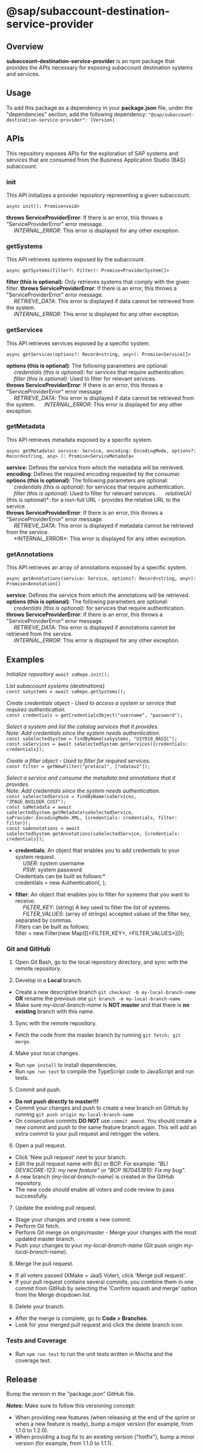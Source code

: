 # @sap/subaccount-destination-service-provider

## Overview

**subaccount-destination-service-provider** is an npm package that provides the APIs necessary for exposing subaccount destination systems and services.

## Usage

To add this package as a dependency in your **package.json** file, under the "dependencies" section, add the following dependency: `"@sap/subaccount-destination-service-provider": [Version]`

## APIs

This repository exposes APIs for the exploration of SAP systems and services that are consumed from the Business Application Studio (BAS) subaccount.

### init

This API initializes a provider repository representing a given subaccount.

`async init(): Promise<void>`

**throws ServiceProviderError**: If there is an error, this throws a "ServiceProviderError" error message.  
&nbsp;&nbsp;&nbsp;&nbsp; _INTERNAL_ERROR_: This error is displayed for any other exception.

### getSystems

This API retrieves systems exposed by the subaccount.

`async getSystems(filter?: Filter): Promise<ProviderSystem[]>`

**filter (this is optional)**: Only retrieves systems that comply with the given filter.
**throws ServiceProviderError**: If there is an error, this throws a "ServiceProviderError" error message.  
&nbsp;&nbsp;&nbsp;&nbsp; _RETRIEVE_DATA_: This error is displayed if data cannot be retrieved from the system.  
&nbsp;&nbsp;&nbsp;&nbsp; _INTERNAL_ERROR_: This error is displayed for any other exception.

### getServices

This API retrieves services exposed by a specific system.

`async getServices(options?: Record<string, any>): Promise<Service[]>`

**options (this is optional)**: The following parameters are optional:  
&nbsp;&nbsp;&nbsp;&nbsp; _credentials (this is optional)_: for services that require authentication.  
&nbsp;&nbsp;&nbsp;&nbsp; _filter (this is optional)_: Used to filter for relevant services.  
**throws ServiceProviderError**: If there is an error, this throws a "ServiceProviderError" error message.  
&nbsp;&nbsp;&nbsp;&nbsp; _RETRIEVE_DATA_: This error is displayed if data cannot be retrieved from the system.
&nbsp;&nbsp;&nbsp;&nbsp; _INTERNAL_ERROR_: This error is displayed for any other exception.

### getMetadata

This API retrieves metadata exposed by a specific system.

`async getMetadata( service: Service, encoding: EncodingMode, options?: Record<string, any> ): Promise<ServiceMetadata>`

**service**: Defines the service from which the metadata will be retrieved.  
**encoding**: Defines the required encoding requested by the consumer.  
**options (this is optional)**: The following parameters are optional:  
&nbsp;&nbsp;&nbsp;&nbsp; _credentials (this is optional)_: for services that require authentication.  
&nbsp;&nbsp;&nbsp;&nbsp; _filter (this is optional)_: Used to filter for relevant services.
&nbsp;&nbsp;&nbsp;&nbsp; _relativeUrl_ (this is optional)*: for a non-full URL - provides the relative URL to the service.  
**throws ServiceProviderError**: If there is an error, this throws a "ServiceProviderError" error message.  
&nbsp;&nbsp;&nbsp;&nbsp; *RETRIEVE_DATA*: This error is displayed if metadata cannot be retrieved from the service.  
&nbsp;&nbsp;&nbsp;&nbsp; *INTERNAL_ERROR\*: This error is displayed for any other exception.

### getAnnotations

This API retrieves an array of annotations exposed by a specific system.

`async getAnnotations(service: Service, options?: Record<string, any>): Promise<Annotation[]`

**service**: Defines the service from which the annotations will be retrieved.  
**options (this is optional)**: The following parameters are optional:  
&nbsp;&nbsp;&nbsp;&nbsp; _credentials (this is optional)_: for services that require authentication.  
**throws ServiceProviderError**: If there is an error, this throws a "ServiceProviderError" error message.  
&nbsp;&nbsp;&nbsp;&nbsp; _RETRIEVE_DATA_: This error is displayed if annotations cannot be retrieved from the service.  
&nbsp;&nbsp;&nbsp;&nbsp; _INTERNAL_ERROR_: This error is displayed for any other exception.

## Examples

_Initialize repository_
`await saRepo.init();`

_List subaccount systems (destinations)_  
`const saSystems = await saRepo.getSystems();`

_Create credentials object - Used to access a system or service that requires authentication._  
`const credentials = getCredentialsObject("username", "password");`

_Select a system and list the catalog services that it provides._  
_Note: Add credentials since the system needs authentication._  
`const saSelectedSystem = findByName(saSystems, "U1Y010_BASIC");`  
`const saServices = await saSelectedSystem.getServices({credentials: credentials});`

_Create a filter object - Used to filter for required services._  
`const filter = getNewFilter("protocol", ["odatav2"]);`

_Select a service and consume the metadata and annotations that it provides._  
_Note: Add credentials since the system needs authentication._  
`const saSelectedService = findByName(saServices, "ZPAGE_BUILDER_CUST");`  
`const saMetadata = await saSelectedSystem.getMetadata(saSelectedService, saProvider.EncodingMode.XML, {credentials: credentials, filter: filter});`  
`const saAnnotations = await saSelectedSystem.getAnnotations(saSelectedService, {credentials: credentials});`

- **credentials**: An object that enables you to add credentials to your system request.  
   &nbsp;&nbsp;&nbsp;&nbsp; _USER_: system username  
   &nbsp;&nbsp;&nbsp;&nbsp; _PSW_: system password  
   Credentials can be built as follows:\*  
   credentials = new Authentication(<USR>, <PSW>);

- **filter**: An object that enables you to filter for systems that you want to receive.  
   &nbsp;&nbsp;&nbsp;&nbsp; _FILTER_KEY_: (string) A key used to filter the list of systems.  
   &nbsp;&nbsp;&nbsp;&nbsp; _FILTER_VALUES_: (array of strings) accepted values of the filter key, separated by commas.  
   Filters can be built as follows:  
   filter = new Filter(new Map([[<FILTER_KEY>, <FILTER_VALUES>]]));

### Git and GitHub

1. Open Git Bash, go to the local repository directory, and sync with the remote repository.

2. Develop in a **Local** branch.

- Create a new descriptive branch `git checkout -b my-local-branch-name` <br>**OR** rename the previous one `git branch -m my-local-branch-name`.
- Make sure _my-local-branch-name_ is **NOT master** and that there is **no existing** branch with this name.

3. Sync with the remote repository.

- Fetch the code from the master branch by running `git fetch; git merge`.

4. Make your local changes.

- Run `npm install` to install dependencies.
- Run `npm run test` to compile the TypeScript code to JavaScript and run tests.

5. Commit and push.

- **Do not push directly to master!!!**
- Commit your changes and push to create a new branch on GitHub by running `git push origin my-local-branch-name`
- On consecutive commits **DO NOT** use `commit amend`. You should create a new commit and push to the same feature branch again. This will add an extra commit to your pull request and retrigger the voters.

6. Open a pull request.

- Click 'New pull request' next to your branch.
- Edit the pull request name with BLI or BCP. For example: _"BLI DEVXCORE-123: my new feature"_ or _"BCP 1670451810: Fix my bug"_.
- A new branch _(my-local-branch-name)_ is created in the GitHub repository.
- The new code should enable all voters and code review to pass successfully.

7. Update the existing pull request.

- Stage your changes and create a new commit.
- Perform Git fetch.
- Perform Git merge on origin/master - Merge your changes with the most updated master branch.
- Push your changes to your _my-local-branch-name_ (Git push origin _my-local-branch-name_).

8. Merge the pull request.

- If all voters passed (XMake + JaaS Voter), click 'Merge pull request'.
- If your pull request contains several commits, you combine them in one commit from GitHub by selecting the 'Confirm squash and merge' option from the Merge dropdown list.

9. Delete your branch.

- After the merge is complete, go to **Code > Branches**.
- Look for your merged pull request and click the delete branch icon.

### Tests and Coverage

- Run `npm run test` to run the unit tests written in Mocha and the coverage test.

## Release

Bump the version in the "package.json" GitHub file.

**_Notes:_**
Make sure to follow this versioning concept:

- When providing new features (when releasing at the end of the sprint or when a new feature is ready), bump a major version (for example, from 1.1.0 to 1.2.0).
- When providing a bug fix to an existing version ("hotfix"), bump a minor version (for example, from 1.1.0 to 1.1.1).
